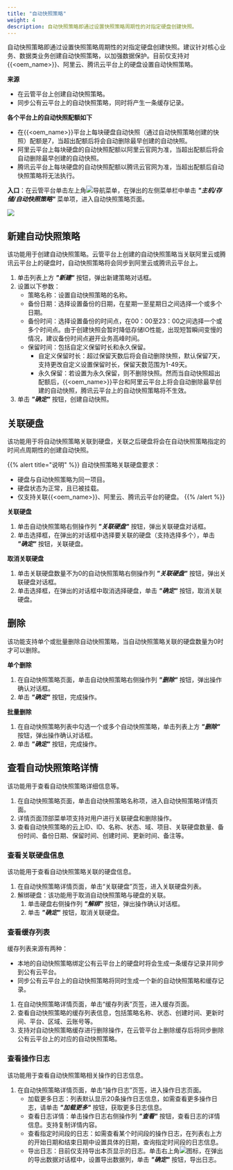 ```yaml
---
title: "自动快照策略"
weight: 4
description: 自动快照策略即通过设置快照策略周期性的对指定硬盘创建快照。
---
```


自动快照策略即通过设置快照策略周期性的对指定硬盘创建快照。建议针对核心业务、数据类业务创建自动快照策略，以加强数据保护。目前仅支持对{{<oem_name>}}、阿里云、腾讯云平台上的硬盘设置自动快照策略。

**来源**

- 在云管平台上创建自动快照策略。
- 同步公有云平台上的自动快照策略，同时将产生一条缓存记录。

**各个平台上的自动快照配额如下**

- 在{{<oem_name>}}平台上每块硬盘自动快照（通过自动快照策略创建的快照）配额是7，当超出配额后将会自动删除最早创建的自动快照。
- 阿里云平台上每块硬盘的自动快照配额以阿里云官网为准，当超出配额后将会自动删除最早创建的自动快照。
- 腾讯云平台上每块硬盘的自动快照配额以腾讯云官网为准，当超出配额后自动快照策略将无法执行。

**入口**：在云管平台单击左上角![](../../../images/intro/nav.png)导航菜单，在弹出的左侧菜单栏中单击 **_"主机/存储/自动快照策略"_** 菜单项，进入自动快照策略页面。

  ![](../../../images/computing/snapshotpolicy.png)


## 新建自动快照策略

该功能用于创建自动快照策略。云管平台上创建的自动快照策略当关联阿里云或腾讯云平台上的硬盘时，自动快照策略将会同步到阿里云或腾讯云平台上。

1. 单击列表上方 **_"新建"_** 按钮，弹出新建策略对话框。
2. 设置以下参数：
    - 策略名称：设置自动快照策略的名称。
    - 备份日期：选择设置备份的日期，在星期一至星期日之间选择一个或多个日期。
    - 备份时间：选择设置备份的时间点，在00：00至23：00之间选择一个或多个时间点。由于创建快照会暂时降低存储IO性能，出现短暂瞬间变慢的情况，建议备份时间点避开业务高峰时间。
    - 保留时间：包括自定义保留时长和永久保留。
        - 自定义保留时长：超过保留天数后将会自动删除快照，默认保留7天，支持更改自定义设置保留时长，保留天数范围为1-49天。
        - 永久保留：若设置为永久保留，则不删除快照。然而当自动快照超出配额后，{{<oem_name>}}平台和阿里云平台上将会自动删除最早创建的自动快照，腾讯云平台上的自动快照策略将不生效。
3. 单击 **_"确定"_** 按钮，创建自动快照。

## 关联硬盘

该功能用于将自动快照策略关联到硬盘，关联之后硬盘将会在自动快照策略指定的时间点周期性的创建自动快照。

{{% alert title="说明" %}}
自动快照策略关联硬盘要求：

- 硬盘与自动快照策略为同一项目。
- 硬盘状态为正常，且已被挂载。
- 仅支持关联{{<oem_name>}}、阿里云、腾讯云平台的硬盘。
{{% /alert %}}

**关联硬盘**

1. 单击自动快照策略右侧操作列 **_"关联硬盘"_** 按钮，弹出关联硬盘对话框。
2. 单击选择框，在弹出的对话框中选择要关联的硬盘（支持选择多个），单击 **_"确定"_** 按钮，关联硬盘。

**取消关联硬盘**

1. 单击关联硬盘数量不为0的自动快照策略右侧操作列 **_"关联硬盘"_** 按钮，弹出关联硬盘对话框。
2. 单击选择框，在弹出的对话框中取消选择硬盘，单击 **_"确定"_** 按钮，取消关联硬盘。

## 删除

该功能支持单个或批量删除自动快照策略，当自动快照策略关联的硬盘数量为0时才可以删除。

**单个删除**

1. 在自动快照策略页面，单击自动快照策略右侧操作列 **_"删除"_** 按钮，弹出操作确认对话框。
2. 单击 **_"确定"_** 按钮，完成操作。

**批量删除**

1. 在自动快照策略列表中勾选一个或多个自动快照策略，单击列表上方 **_"删除"_** 按钮，弹出操作确认对话框。
2. 单击 **_"确定"_** 按钮，完成操作。 

## 查看自动快照策略详情

该功能用于查看自动快照策略详细信息等。

1. 在自动快照策略页面，单击自动快照策略名称项，进入自动快照策略详情页面。
2. 详情页面顶部菜单项支持对用户进行关联硬盘和删除操作。
3. 查看自动快照策略的云上ID、ID、名称、状态、域、项目、关联硬盘数量、备份时间、备份日期、保留时间、创建时间、更新时间、备注等。

### 查看关联硬盘信息

该功能用于查看自动快照策略关联的硬盘信息。

1. 在自动快照策略详情页面，单击“关联硬盘”页签，进入关联硬盘列表。
2. 解绑硬盘：该功能用于取消自动快照策略与硬盘的关联。
   1. 单击硬盘右侧操作列 **_"解绑"_** 按钮，弹出操作确认对话框。
   2. 单击 **_"确定"_** 按钮，取消关联硬盘。

### 查看缓存列表

缓存列表来源有两种：

- 本地的自动快照策略绑定公有云平台上的硬盘时将会生成一条缓存记录并同步到公有云平台。
- 同步公有云平台上的自动快照策略将同时生成一个新的自动快照策略和缓存记录。

1. 在自动快照策略详情页面，单击“缓存列表”页签，进入缓存页面。
2. 查看自动快照策略的缓存列表信息，包括策略名称、状态、创建时间、更新时间、平台、区域、云账号等。
3. 支持对自动快照策略缓存进行删除操作，在云管平台上删除缓存后将同步删除公有云平台上的对应的自动快照策略。

### 查看操作日志

该功能用于查看自动快照策略相关操作的日志信息。

1. 在自动快照策略详情页面，单击“操作日志”页签，进入操作日志页面。
    - 加载更多日志：列表默认显示20条操作日志信息，如需查看更多操作日志，请单击 **_"加载更多"_** 按钮，获取更多日志信息。
    - 查看日志详情：单击操作日志右侧操作列 **_"查看"_** 按钮，查看日志的详情信息。支持复制详情内容。
    - 查看指定时间段的日志：如需查看某个时间段的操作日志，在列表右上方的开始日期和结束日期中设置具体的日期，查询指定时间段的日志信息。
    - 导出日志：目前仅支持导出本页显示的日志。单击右上角![](../../../images/system/download.png)图标，在弹出的导出数据对话框中，设置导出数据列，单击 **_"确定"_** 按钮，导出日志。

